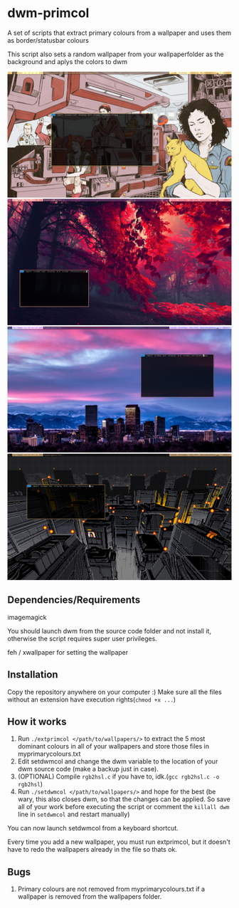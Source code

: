 # dwm-primcol
A set of scripts that extract primary colours from a wallpaper and uses them as border/statusbar colours

This script also sets a random wallpaper from your wallpaperfolder as the background and aplys the colors to dwm

![Screenshot](https://github.com/BogdanTheGeek/dwm-primcol/blob/master/screenshots/1.png "Screenshot 1")
![Screenshot](https://github.com/BogdanTheGeek/dwm-primcol/blob/master/screenshots/2.png "Screenshot 2")
![Screenshot](https://github.com/BogdanTheGeek/dwm-primcol/blob/master/screenshots/3.png "Screenshot 3")
![Screenshot](https://github.com/BogdanTheGeek/dwm-primcol/blob/master/screenshots/4.png "Screenshot 4")


## Dependencies/Requirements

imagemagick

You should launch dwm from the source code folder and not install it, otherwise the script requires super user privileges.

feh / xwallpaper for setting the wallpaper

## Installation

Copy the repository anywhere on your computer :)
Make sure all the files without an extension have execution rights(`chmod +x ...`)

## How it works

1. Run `./extprimcol </path/to/wallpapers/>` to extract the 5 most dominant colours in all of your wallpapers and store those files in myprimarycolours.txt
2. Edit setdwmcol and change the dwm variable to the location of your dwm source code (make a backup just in case).
3. (OPTIONAL) Compile `rgb2hsl.c` if you have to, idk.(`gcc rgb2hsl.c -o rgb2hsl`)
4. Run `./setdwmcol </path/to/wallpapers/>` and hope for the best (be wary, this also closes dwm, so that the changes can be applied. So save all of your work before executing the script or comment the `killall dwm` line in `setdwmcol` and restart manually)

You can now launch setdwmcol from a keyboard shortcut.

Every time you add a new wallpaper, you must run extprimcol, but it doesn't have to redo the wallpapers already in the file so thats ok.

## Bugs

1. Primary colours are not removed from myprimarycolours.txt if a wallpaper is removed from the wallpapers folder.
